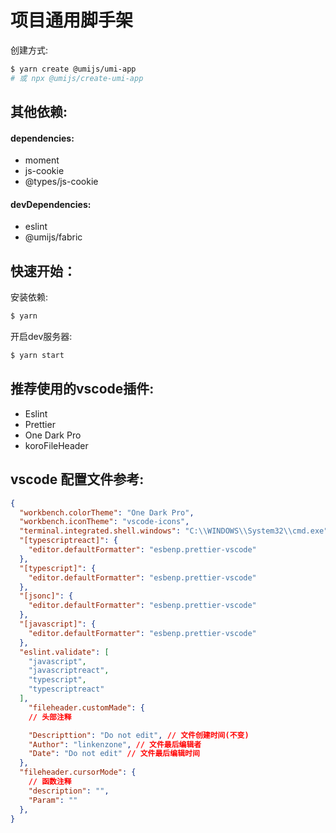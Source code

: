 <!--
 * @Descripttion: 
 * @Author: linkenzone
 * @Date: 2020-09-04 00:13:06
-->
# 项目通用脚手架

创建方式: 

```bash
$ yarn create @umijs/umi-app
# 或 npx @umijs/create-umi-app
```



## 其他依赖:

#### dependencies:

- moment
- js-cookie
- @types/js-cookie

#### devDependencies:

- eslint
- @umijs/fabric

## 快速开始：

安装依赖:

```bash
$ yarn
```

开启dev服务器:

```bash
$ yarn start
```


## 推荐使用的vscode插件:
- Eslint
- Prettier
- One Dark Pro
- koroFileHeader


## vscode 配置文件参考:

```json
{
  "workbench.colorTheme": "One Dark Pro",
  "workbench.iconTheme": "vscode-icons",
  "terminal.integrated.shell.windows": "C:\\WINDOWS\\System32\\cmd.exe",
  "[typescriptreact]": {
    "editor.defaultFormatter": "esbenp.prettier-vscode"
  },
  "[typescript]": {
    "editor.defaultFormatter": "esbenp.prettier-vscode"
  },
  "[jsonc]": {
    "editor.defaultFormatter": "esbenp.prettier-vscode"
  },
  "[javascript]": {
    "editor.defaultFormatter": "esbenp.prettier-vscode"
  },
  "eslint.validate": [
    "javascript",
    "javascriptreact",
    "typescript",
    "typescriptreact"
  ],
    "fileheader.customMade": {
    // 头部注释

    "Descripttion": "Do not edit", // 文件创建时间(不变)
    "Author": "linkenzone", // 文件最后编辑者
    "Date": "Do not edit" // 文件最后编辑时间
  },
  "fileheader.cursorMode": {
    // 函数注释
    "description": "",
    "Param": ""
  },
}
```

